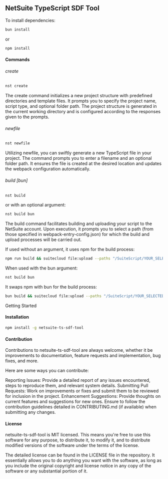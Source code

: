 ## NetSuite TypeScript SDF Tool

To install dependencies:

```bash
bun install
```
or
```bash
npm install
```

#### Commands
###### create
```bash
nst create
```
The create command initializes a new project structure with predefined directories and template files. It prompts you to specify the project name, script type, and optional folder path. The project structure is generated in the current working directory and is configured according to the responses given to the prompts.

###### newfile
```bash
nst newfile
```
Utilizing newfile, you can swiftly generate a new TypeScript file in your project. The command prompts you to enter a filename and an optional folder path. It ensures the file is created at the desired location and updates the webpack configuration automatically.

###### build [bun]
```bash
nst build
```
or with an optional argument:
```bash
nst build bun
```
The build command facilitates building and uploading your script to the NetSuite account. Upon execution, it prompts you to select a path (from those specified in webpack-entry-config.json) for which the build and upload processes will be carried out.

If used without an argument, it uses npm for the build process:

```bash
npm run build && suitecloud file:upload --paths "/SuiteScript/YOUR_SELECTED_PATH.js"
```
When used with the bun argument:
```bash
nst build bun
```
It swaps npm with bun for the build process:

```bash
bun build && suitecloud file:upload --paths "/SuiteScript/YOUR_SELECTED_PATH.js"
```
Getting Started

#### Installation
```bash
npm install -g netsuite-ts-sdf-tool
```
#### Contribution
Contributions to netsuite-ts-sdf-tool are always welcome, whether it be improvements to documentation, feature requests and implementation, bug fixes, and more.

Here are some ways you can contribute:

Reporting Issues: Provide a detailed report of any issues encountered, steps to reproduce them, and relevant system details.
Submitting Pull Requests: Work on improvements or fixes and submit them to be reviewed for inclusion in the project.
Enhancement Suggestions: Provide thoughts on current features and suggestions for new ones.
Ensure to follow the contribution guidelines detailed in CONTRIBUTING.md (if available) when submitting any changes.

#### License
netsuite-ts-sdf-tool is MIT licensed. This means you're free to use this software for any purpose, to distribute it, to modify it, and to distribute modified versions of the software under the terms of the license.

The detailed license can be found in the LICENSE file in the repository. It essentially allows you to do anything you want with the software, as long as you include the original copyright and license notice in any copy of the software or any substantial portion of it.
